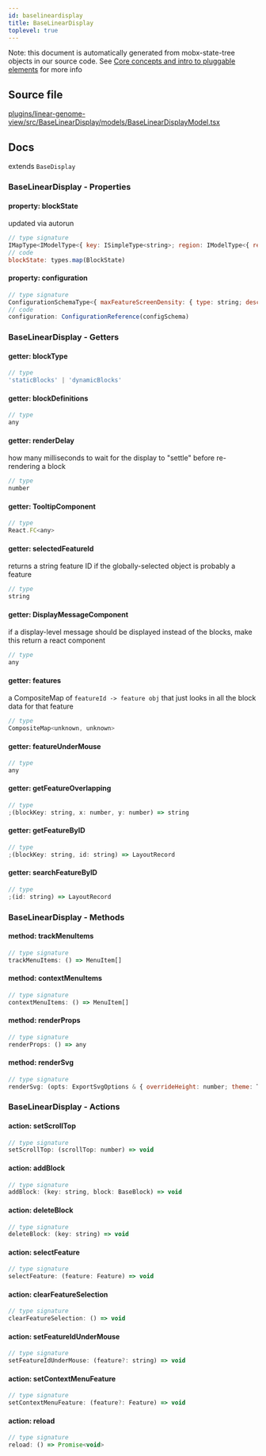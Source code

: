 ```yaml
---
id: baselineardisplay
title: BaseLinearDisplay
toplevel: true
---
```


Note: this document is automatically generated from mobx-state-tree objects in
our source code. See
[Core concepts and intro to pluggable elements](/docs/developer_guide/) for more
info

## Source file

[plugins/linear-genome-view/src/BaseLinearDisplay/models/BaseLinearDisplayModel.tsx](https://github.com/GMOD/jbrowse-components/blob/main/plugins/linear-genome-view/src/BaseLinearDisplay/models/BaseLinearDisplayModel.tsx)

## Docs

extends `BaseDisplay`

### BaseLinearDisplay - Properties

#### property: blockState

updated via autorun

```js
// type signature
IMapType<IModelType<{ key: ISimpleType<string>; region: IModelType<{ refName: ISimpleType<string>; start: ISimpleType<number>; end: ISimpleType<number>; reversed: IOptionalIType<...>; } & { ...; }, { ...; }, _NotCustomized, _NotCustomized>; reloadFlag: IType<...>; isLeftEndOfDisplayedRegion: IType<...>; isRightEndOf...
// code
blockState: types.map(BlockState)
```

#### property: configuration

```js
// type signature
ConfigurationSchemaType<{ maxFeatureScreenDensity: { type: string; description: string; defaultValue: number; }; fetchSizeLimit: { type: string; defaultValue: number; description: string; }; height: { type: string; defaultValue: number; description: string; }; mouseover: { ...; }; }, ConfigurationSchemaOptions<...>>
// code
configuration: ConfigurationReference(configSchema)
```

### BaseLinearDisplay - Getters

#### getter: blockType

```js
// type
'staticBlocks' | 'dynamicBlocks'
```

#### getter: blockDefinitions

```js
// type
any
```

#### getter: renderDelay

how many milliseconds to wait for the display to "settle" before re-rendering a
block

```js
// type
number
```

#### getter: TooltipComponent

```js
// type
React.FC<any>
```

#### getter: selectedFeatureId

returns a string feature ID if the globally-selected object is probably a
feature

```js
// type
string
```

#### getter: DisplayMessageComponent

if a display-level message should be displayed instead of the blocks, make this
return a react component

```js
// type
any
```

#### getter: features

a CompositeMap of `featureId -> feature obj` that just looks in all the block
data for that feature

```js
// type
CompositeMap<unknown, unknown>
```

#### getter: featureUnderMouse

```js
// type
any
```

#### getter: getFeatureOverlapping

```js
// type
;(blockKey: string, x: number, y: number) => string
```

#### getter: getFeatureByID

```js
// type
;(blockKey: string, id: string) => LayoutRecord
```

#### getter: searchFeatureByID

```js
// type
;(id: string) => LayoutRecord
```

### BaseLinearDisplay - Methods

#### method: trackMenuItems

```js
// type signature
trackMenuItems: () => MenuItem[]
```

#### method: contextMenuItems

```js
// type signature
contextMenuItems: () => MenuItem[]
```

#### method: renderProps

```js
// type signature
renderProps: () => any
```

#### method: renderSvg

```js
// type signature
renderSvg: (opts: ExportSvgOptions & { overrideHeight: number; theme: ThemeOptions; }) => Promise<Element>
```

### BaseLinearDisplay - Actions

#### action: setScrollTop

```js
// type signature
setScrollTop: (scrollTop: number) => void
```

#### action: addBlock

```js
// type signature
addBlock: (key: string, block: BaseBlock) => void
```

#### action: deleteBlock

```js
// type signature
deleteBlock: (key: string) => void
```

#### action: selectFeature

```js
// type signature
selectFeature: (feature: Feature) => void
```

#### action: clearFeatureSelection

```js
// type signature
clearFeatureSelection: () => void
```

#### action: setFeatureIdUnderMouse

```js
// type signature
setFeatureIdUnderMouse: (feature?: string) => void
```

#### action: setContextMenuFeature

```js
// type signature
setContextMenuFeature: (feature?: Feature) => void
```

#### action: reload

```js
// type signature
reload: () => Promise<void>
```
